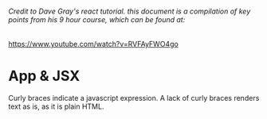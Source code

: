 ###### Credit to Dave Gray's react tutorial. this document is a compilation of key points from his 9 hour course, which can be found at:
https://www.youtube.com/watch?v=RVFAyFWO4go

# App & JSX
Curly braces indicate a javascript expression. A lack of curly braces renders text as is, as it is plain HTML.
